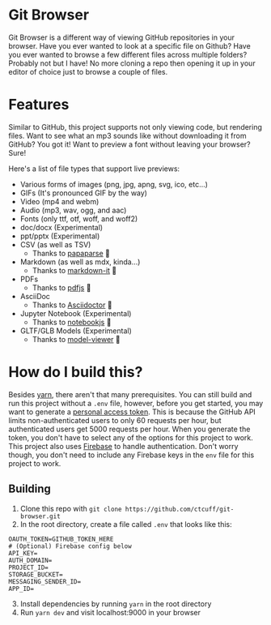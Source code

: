 # Git Browser
Git Browser is a different way of viewing GitHub repositories in your browser. Have you ever wanted to look at a specific file on Github? Have you ever wanted to browse a few different files across multiple folders? Probably not but I have! No more cloning a repo then opening it up in your editor of choice just to browse a couple of files.

# Features
Similar to GitHub, this project supports not only viewing code, but rendering files. Want to see what an mp3 sounds like without downloading it from GitHub? You got it! Want to preview a font without leaving your browser? Sure!

Here's a list of file types that support live previews:
- Various forms of images (png, jpg, apng, svg, ico, etc...)
- GIFs (It's pronounced GIF by the way)
- Video (mp4 and webm)
- Audio (mp3, wav, ogg, and aac)
- Fonts (only ttf, otf, woff, and woff2)
- doc/docx (Experimental)
- ppt/pptx (Experimental)
- CSV (as well as TSV)
    - Thanks to [papaparse](https://github.com/mholt/PapaParse) 🎉
- Markdown (as well as mdx, kinda...)
    - Thanks to [markdown-it](https://github.com/markdown-it/markdown-it) 🎉
- PDFs
    - Thanks to [pdfjs](https://github.com/mozilla/pdf.js/) 🎉
- AsciiDoc
    - Thanks to [Asciidoctor](https://github.com/asciidoctor/asciidoctor.js) 🎉
- Jupyter Notebook (Experimental)
    - Thanks to [notebookjs](https://github.com/jsvine/notebookjs) 🎉
- GLTF/GLB Models (Experimental)
    - Thanks to [model-viewer](https://github.com/google/model-viewer) 🎉

# How do I build this?
Besides [yarn](https://yarnpkg.com/getting-started), there aren't that many prerequisites. You can still build and run this project without a `.env` file, however, before you get started, you may want to generate a [personal access token](https://docs.github.com/en/free-pro-team@latest/github/authenticating-to-github/creating-a-personal-access-token#creating-a-token). This is because the GitHub API limits non-authenticated users to only 60 requests per hour, but authenticated users get 5000 requests per hour. When you generate the token, you don't have to select any of the options for this project to work. This project also uses [Firebase](https://firebase.google.com/) to handle authentication. Don't worry though, you don't need to include any Firebase keys in the `env` file for this project to work.
## Building
1. Clone this repo with `git clone https://github.com/ctcuff/git-browser.git`
2. In the root directory, create a file called `.env` that looks like this:
```properties
OAUTH_TOKEN=GITHUB_TOKEN_HERE
# (Optional) Firebase config below
API_KEY=
AUTH_DOMAIN=
PROJECT_ID=
STORAGE_BUCKET=
MESSAGING_SENDER_ID=
APP_ID=
```
3. Install dependencies by running `yarn` in the root directory
4. Run `yarn dev` and visit localhost:9000 in your browser

